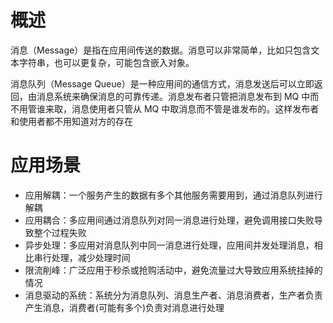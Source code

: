 # 概述
消息（Message）是指在应用间传送的数据。消息可以非常简单，比如只包含文本字符串，也可以更复杂，可能包含嵌入对象。

消息队列（Message Queue）是一种应用间的通信方式，消息发送后可以立即返回，由消息系统来确保消息的可靠传递。消息发布者只管把消息发布到 MQ 中而不用管谁来取，消息使用者只管从 MQ 中取消息而不管是谁发布的。这样发布者和使用者都不用知道对方的存在

# 应用场景
* 应用解耦：一个服务产生的数据有多个其他服务需要用到，通过消息队列进行解耦
* 应用耦合：多应用间通过消息队列对同一消息进行处理，避免调用接口失败导致整个过程失败
* 异步处理：多应用对消息队列中同一消息进行处理，应用间并发处理消息，相比串行处理，减少处理时间
* 限流削峰：广泛应用于秒杀或抢购活动中，避免流量过大导致应用系统挂掉的情况
* 消息驱动的系统：系统分为消息队列、消息生产者、消息消费者，生产者负责产生消息，消费者(可能有多个)负责对消息进行处理









